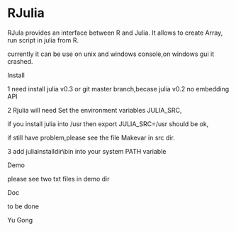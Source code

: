 RJulia
======

RJula provides an interface between R and Julia. It allows to create Array, run script  in julia  from R.


currently it can be use on unix and windows console,on windows gui it crashed.

Install

1 need install julia v0.3 or git master branch,becase julia v0.2 no embedding API

2 Rjulia will need Set the environment variables JULIA_SRC, 

  if you install julia into /usr then export JULIA_SRC=/usr should be ok,

  if still have problem,please see the file Makevar in src dir.

3 add juliainstalldir\bin into your system PATH variable

Demo

please see two txt files in demo dir 

Doc

to be done


Yu Gong
